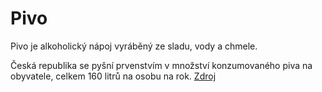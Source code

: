 # Pivo
Pivo je alkoholický nápoj vyráběný ze sladu, vody a chmele.

Česká republika se pyšní prvenstvím v množství konzumovaného piva na obyvatele, celkem 160 litrů na osobu na rok. [Zdroj](https://cs.wikipedia.org/wiki/Pivo)
